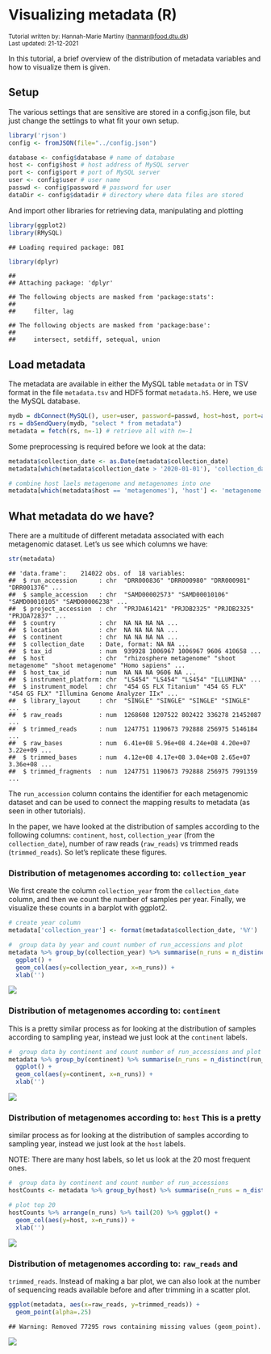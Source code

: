 Visualizing metadata (R)
================

<small>Tutorial written by: Hannah-Marie Martiny
(<hanmar@food.dtu.dk>)<br> Last updated: 21-12-2021</small>

In this tutorial, a brief overview of the distribution of metadata
variables and how to visualize them is given.

## Setup

The various settings that are sensitive are stored in a config.json
file, but just change the settings to what fit your own setup.

``` r
library('rjson')
config <- fromJSON(file="../config.json")

database <- config$database # name of database
host <- config$host # host address of MySQL server
port <- config$port # port of MySQL server
user <- config$user # user name
passwd <- config$password # password for user 
dataDir <- config$datadir # directory where data files are stored
```

And import other libraries for retrieving data, manipulating and
plotting

``` r
library(ggplot2)
library(RMySQL)
```

    ## Loading required package: DBI

``` r
library(dplyr)
```

    ## 
    ## Attaching package: 'dplyr'

    ## The following objects are masked from 'package:stats':
    ## 
    ##     filter, lag

    ## The following objects are masked from 'package:base':
    ## 
    ##     intersect, setdiff, setequal, union

## Load metadata

The metadata are available in either the MySQL table `metadata` or in
TSV format in the file `metadata.tsv` and HDF5 format `metadata.h5`.
Here, we use the MySQL database.

``` r
mydb = dbConnect(MySQL(), user=user, password=passwd, host=host, port=as.integer(port), dbname=database)
rs = dbSendQuery(mydb, "select * from metadata")
metadata = fetch(rs, n=-1) # retrieve all with n=-1
```

Some preprocessing is required before we look at the data:

``` r
metadata$collection_date <- as.Date(metadata$collection_date)
metadata[which(metadata$collection_date > '2020-01-01'), 'collection_date'] <- NA # cannot be later than this date

# combine host laels metagenome and metagenomes into one
metadata[which(metadata$host == 'metagenomes'), 'host'] <- 'metagenome'
```

## What metadata do we have?

There are a multitude of different metadata associated with each
metagenomic dataset. Let’s us see which columns we have:

``` r
str(metadata)
```

    ## 'data.frame':    214022 obs. of  18 variables:
    ##  $ run_accession      : chr  "DRR000836" "DRR000980" "DRR000981" "DRR001376" ...
    ##  $ sample_accession   : chr  "SAMD00002573" "SAMD00010106" "SAMD00010105" "SAMD00006238" ...
    ##  $ project_accession  : chr  "PRJDA61421" "PRJDB2325" "PRJDB2325" "PRJDA72837" ...
    ##  $ country            : chr  NA NA NA NA ...
    ##  $ location           : chr  NA NA NA NA ...
    ##  $ continent          : chr  NA NA NA NA ...
    ##  $ collection_date    : Date, format: NA NA ...
    ##  $ tax_id             : num  939928 1006967 1006967 9606 410658 ...
    ##  $ host               : chr  "rhizosphere metagenome" "shoot metagenome" "shoot metagenome" "Homo sapiens" ...
    ##  $ host_tax_id        : num  NA NA NA 9606 NA ...
    ##  $ instrument_platform: chr  "LS454" "LS454" "LS454" "ILLUMINA" ...
    ##  $ instrument_model   : chr  "454 GS FLX Titanium" "454 GS FLX" "454 GS FLX" "Illumina Genome Analyzer IIx" ...
    ##  $ library_layout     : chr  "SINGLE" "SINGLE" "SINGLE" "SINGLE" ...
    ##  $ raw_reads          : num  1268608 1207522 802422 336278 21452087 ...
    ##  $ trimmed_reads      : num  1247751 1190673 792888 256975 5146184 ...
    ##  $ raw_bases          : num  6.41e+08 5.96e+08 4.24e+08 4.20e+07 3.22e+09 ...
    ##  $ trimmed_bases      : num  4.12e+08 4.17e+08 3.04e+08 2.65e+07 3.36e+08 ...
    ##  $ trimmed_fragments  : num  1247751 1190673 792888 256975 7991359 ...

The `run_accession` column contains the identifier for each metagenomic
dataset and can be used to connect the mapping results to metadata (as
seen in other tutorials).

In the paper, we have looked at the distribution of samples according to
the following columns: `continent`, `host`, `collection_year` (from the
`collection_date`), number of raw reads (`raw_reads`) vs trimmed reads
(`trimmed_reads`). So let’s replicate these figures.

### Distribution of metagenomes according to: `collection_year`

We first create the column `collection_year` from the `collection_date`
column, and then we count the number of samples per year. Finally, we
visualize these counts in a barplot with ggplot2.

``` r
# create year column
metadata['collection_year'] <- format(metadata$collection_date, '%Y')

#  group data by year and count number of run_accessions and plot
metadata %>% group_by(collection_year) %>% summarise(n_runs = n_distinct(run_accession)) %>%
  ggplot() +
  geom_col(aes(y=collection_year, x=n_runs)) +
  xlab('')
```

![](Visualizing_metadata_R_files/figure-gfm/unnamed-chunk-6-1.png)<!-- -->

### Distribution of metagenomes according to: `continent`

This is a pretty similar process as for looking at the distribution of
samples according to sampling year, instead we just look at the
`continent` labels.

``` r
#  group data by continent and count number of run_accessions and plot
metadata %>% group_by(continent) %>% summarise(n_runs = n_distinct(run_accession)) %>%
  ggplot() +
  geom_col(aes(y=continent, x=n_runs)) +
  xlab('')
```

![](Visualizing_metadata_R_files/figure-gfm/unnamed-chunk-7-1.png)<!-- -->
### Distribution of metagenomes according to: `host` This is a pretty
similar process as for looking at the distribution of samples according
to sampling year, instead we just look at the `host` labels.

NOTE: There are many host labels, so let us look at the 20 most frequent
ones.

``` r
#  group data by continent and count number of run_accessions
hostCounts <- metadata %>% group_by(host) %>% summarise(n_runs = n_distinct(run_accession))

# plot top 20
hostCounts %>% arrange(n_runs) %>% tail(20) %>% ggplot() +
  geom_col(aes(y=host, x=n_runs)) +
  xlab('')
```

![](Visualizing_metadata_R_files/figure-gfm/unnamed-chunk-8-1.png)<!-- -->
### Distribution of metagenomes according to: `raw_reads` and
`trimmed_reads`. Instead of making a bar plot, we can also look at the
number of sequencing reads available before and after trimming in a
scatter plot.

``` r
ggplot(metadata, aes(x=raw_reads, y=trimmed_reads)) +
  geom_point(alpha=.25)
```

    ## Warning: Removed 77295 rows containing missing values (geom_point).

![](Visualizing_metadata_R_files/figure-gfm/unnamed-chunk-9-1.png)<!-- -->
